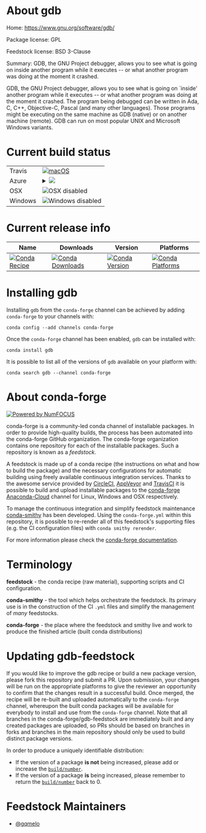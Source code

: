 About gdb
=========

Home: https://www.gnu.org/software/gdb/

Package license: GPL

Feedstock license: BSD 3-Clause

Summary: GDB, the GNU Project debugger, allows you to see what is going on inside another program while it executes -- or what another program was doing at the moment it crashed.

GDB, the GNU Project debugger, allows you to see what is going on `inside'
another program while it executes -- or what another program was doing at
the moment it crashed.
The program being debugged can be written in Ada, C, C++, Objective-C,
Pascal (and many other languages). Those programs might be executing on the
same machine as GDB (native) or on another machine (remote).
GDB can run on most popular UNIX and Microsoft Windows variants.


Current build status
====================


<table><tr>
    <td>Travis</td>
    <td>
      <a href="https://travis-ci.org/conda-forge/gdb-feedstock">
        <img alt="macOS" src="https://img.shields.io/travis/conda-forge/gdb-feedstock/master.svg?label=macOS">
      </a>
    </td>
  </tr>
    
  <tr>
    <td>Azure</td>
    <td>
      <details>
        <summary>
          <a href="https://dev.azure.com/conda-forge/feedstock-builds/_build/latest?definitionId=3908&branchName=master">
            <img src="https://dev.azure.com/conda-forge/feedstock-builds/_apis/build/status/gdb-feedstock?branchName=master">
          </a>
        </summary>
        <table>
          <thead><tr><th>Variant</th><th>Status</th></tr></thead>
          <tbody><tr>
              <td>linux_aarch64_python2.7</td>
              <td>
                <a href="https://dev.azure.com/conda-forge/feedstock-builds/_build/latest?definitionId=3908&branchName=master">
                  <img src="https://dev.azure.com/conda-forge/feedstock-builds/_apis/build/status/gdb-feedstock?branchName=master&jobName=linux&configuration=linux_aarch64_python2.7" alt="variant">
                </a>
              </td>
            </tr><tr>
              <td>linux_aarch64_python3.6</td>
              <td>
                <a href="https://dev.azure.com/conda-forge/feedstock-builds/_build/latest?definitionId=3908&branchName=master">
                  <img src="https://dev.azure.com/conda-forge/feedstock-builds/_apis/build/status/gdb-feedstock?branchName=master&jobName=linux&configuration=linux_aarch64_python3.6" alt="variant">
                </a>
              </td>
            </tr><tr>
              <td>linux_aarch64_python3.7</td>
              <td>
                <a href="https://dev.azure.com/conda-forge/feedstock-builds/_build/latest?definitionId=3908&branchName=master">
                  <img src="https://dev.azure.com/conda-forge/feedstock-builds/_apis/build/status/gdb-feedstock?branchName=master&jobName=linux&configuration=linux_aarch64_python3.7" alt="variant">
                </a>
              </td>
            </tr><tr>
              <td>linux_ppc64le_python2.7</td>
              <td>
                <a href="https://dev.azure.com/conda-forge/feedstock-builds/_build/latest?definitionId=3908&branchName=master">
                  <img src="https://dev.azure.com/conda-forge/feedstock-builds/_apis/build/status/gdb-feedstock?branchName=master&jobName=linux&configuration=linux_ppc64le_python2.7" alt="variant">
                </a>
              </td>
            </tr><tr>
              <td>linux_ppc64le_python3.6</td>
              <td>
                <a href="https://dev.azure.com/conda-forge/feedstock-builds/_build/latest?definitionId=3908&branchName=master">
                  <img src="https://dev.azure.com/conda-forge/feedstock-builds/_apis/build/status/gdb-feedstock?branchName=master&jobName=linux&configuration=linux_ppc64le_python3.6" alt="variant">
                </a>
              </td>
            </tr><tr>
              <td>linux_ppc64le_python3.7</td>
              <td>
                <a href="https://dev.azure.com/conda-forge/feedstock-builds/_build/latest?definitionId=3908&branchName=master">
                  <img src="https://dev.azure.com/conda-forge/feedstock-builds/_apis/build/status/gdb-feedstock?branchName=master&jobName=linux&configuration=linux_ppc64le_python3.7" alt="variant">
                </a>
              </td>
            </tr><tr>
              <td>linux_python2.7</td>
              <td>
                <a href="https://dev.azure.com/conda-forge/feedstock-builds/_build/latest?definitionId=3908&branchName=master">
                  <img src="https://dev.azure.com/conda-forge/feedstock-builds/_apis/build/status/gdb-feedstock?branchName=master&jobName=linux&configuration=linux_python2.7" alt="variant">
                </a>
              </td>
            </tr><tr>
              <td>linux_python3.6</td>
              <td>
                <a href="https://dev.azure.com/conda-forge/feedstock-builds/_build/latest?definitionId=3908&branchName=master">
                  <img src="https://dev.azure.com/conda-forge/feedstock-builds/_apis/build/status/gdb-feedstock?branchName=master&jobName=linux&configuration=linux_python3.6" alt="variant">
                </a>
              </td>
            </tr><tr>
              <td>linux_python3.7</td>
              <td>
                <a href="https://dev.azure.com/conda-forge/feedstock-builds/_build/latest?definitionId=3908&branchName=master">
                  <img src="https://dev.azure.com/conda-forge/feedstock-builds/_apis/build/status/gdb-feedstock?branchName=master&jobName=linux&configuration=linux_python3.7" alt="variant">
                </a>
              </td>
            </tr>
          </tbody>
        </table>
      </details>
    </td>
  </tr>
  <tr>
    <td>OSX</td>
    <td>
      <img src="https://img.shields.io/badge/OSX-disabled-lightgrey.svg" alt="OSX disabled">
    </td>
  </tr>
  <tr>
    <td>Windows</td>
    <td>
      <img src="https://img.shields.io/badge/Windows-disabled-lightgrey.svg" alt="Windows disabled">
    </td>
  </tr>
</table>

Current release info
====================

| Name | Downloads | Version | Platforms |
| --- | --- | --- | --- |
| [![Conda Recipe](https://img.shields.io/badge/recipe-gdb-green.svg)](https://anaconda.org/conda-forge/gdb) | [![Conda Downloads](https://img.shields.io/conda/dn/conda-forge/gdb.svg)](https://anaconda.org/conda-forge/gdb) | [![Conda Version](https://img.shields.io/conda/vn/conda-forge/gdb.svg)](https://anaconda.org/conda-forge/gdb) | [![Conda Platforms](https://img.shields.io/conda/pn/conda-forge/gdb.svg)](https://anaconda.org/conda-forge/gdb) |

Installing gdb
==============

Installing `gdb` from the `conda-forge` channel can be achieved by adding `conda-forge` to your channels with:

```
conda config --add channels conda-forge
```

Once the `conda-forge` channel has been enabled, `gdb` can be installed with:

```
conda install gdb
```

It is possible to list all of the versions of `gdb` available on your platform with:

```
conda search gdb --channel conda-forge
```


About conda-forge
=================

[![Powered by NumFOCUS](https://img.shields.io/badge/powered%20by-NumFOCUS-orange.svg?style=flat&colorA=E1523D&colorB=007D8A)](http://numfocus.org)

conda-forge is a community-led conda channel of installable packages.
In order to provide high-quality builds, the process has been automated into the
conda-forge GitHub organization. The conda-forge organization contains one repository
for each of the installable packages. Such a repository is known as a *feedstock*.

A feedstock is made up of a conda recipe (the instructions on what and how to build
the package) and the necessary configurations for automatic building using freely
available continuous integration services. Thanks to the awesome service provided by
[CircleCI](https://circleci.com/), [AppVeyor](https://www.appveyor.com/)
and [TravisCI](https://travis-ci.org/) it is possible to build and upload installable
packages to the [conda-forge](https://anaconda.org/conda-forge)
[Anaconda-Cloud](https://anaconda.org/) channel for Linux, Windows and OSX respectively.

To manage the continuous integration and simplify feedstock maintenance
[conda-smithy](https://github.com/conda-forge/conda-smithy) has been developed.
Using the ``conda-forge.yml`` within this repository, it is possible to re-render all of
this feedstock's supporting files (e.g. the CI configuration files) with ``conda smithy rerender``.

For more information please check the [conda-forge documentation](https://conda-forge.org/docs/).

Terminology
===========

**feedstock** - the conda recipe (raw material), supporting scripts and CI configuration.

**conda-smithy** - the tool which helps orchestrate the feedstock.
                   Its primary use is in the construction of the CI ``.yml`` files
                   and simplify the management of *many* feedstocks.

**conda-forge** - the place where the feedstock and smithy live and work to
                  produce the finished article (built conda distributions)


Updating gdb-feedstock
======================

If you would like to improve the gdb recipe or build a new
package version, please fork this repository and submit a PR. Upon submission,
your changes will be run on the appropriate platforms to give the reviewer an
opportunity to confirm that the changes result in a successful build. Once
merged, the recipe will be re-built and uploaded automatically to the
`conda-forge` channel, whereupon the built conda packages will be available for
everybody to install and use from the `conda-forge` channel.
Note that all branches in the conda-forge/gdb-feedstock are
immediately built and any created packages are uploaded, so PRs should be based
on branches in forks and branches in the main repository should only be used to
build distinct package versions.

In order to produce a uniquely identifiable distribution:
 * If the version of a package **is not** being increased, please add or increase
   the [``build/number``](https://conda.io/docs/user-guide/tasks/build-packages/define-metadata.html#build-number-and-string).
 * If the version of a package **is** being increased, please remember to return
   the [``build/number``](https://conda.io/docs/user-guide/tasks/build-packages/define-metadata.html#build-number-and-string)
   back to 0.

Feedstock Maintainers
=====================

* [@gqmelo](https://github.com/gqmelo/)

